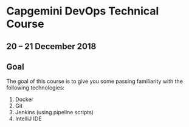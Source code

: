 # Capgemini DevOps Technical Course

## 20 – 21 December 2018

## Goal

The goal of this course is to give you some passing familiarity with the 
following technologies:

1. Docker
1. Git
1. Jenkins (using pipeline scripts)
1. IntelliJ IDE


